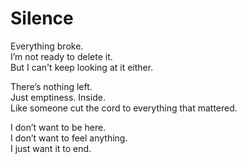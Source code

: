 # Silence

Everything broke.  
I’m not ready to delete it.  
But I can't keep looking at it either.

There’s nothing left.  
Just emptiness. Inside.  
Like someone cut the cord to everything that mattered.

I don’t want to be here.  
I don’t want to feel anything.  
I just want it to end.

